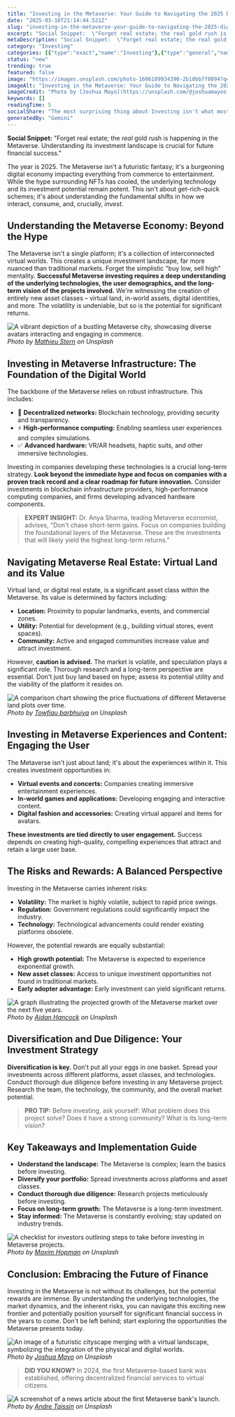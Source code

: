 ```yaml
---
title: "Investing in the Metaverse: Your Guide to Navigating the 2025 Digital Frontier"
date: "2025-03-18T21:14:44.521Z"
slug: "investing-in-the-metaverse-your-guide-to-navigating-the-2025-digital-frontier"
excerpt: "Social Snippet:  \"Forget real estate; the real gold rush is happening in the Metaverse.  Understanding its investment landscape is crucial for future financial success.\""
metaDescription: "Social Snippet:  \"Forget real estate; the real gold rush is happening in the Metaverse.  Understanding its investment landscape is crucial for future finan..."
category: "Investing"
categories: [{"type":"exact","name":"Investing"},{"type":"general","name":"Finance"},{"type":"medium","name":"Financial Markets"},{"type":"specific","name":"Stock Trading"},{"type":"niche","name":"Day Trading"}]
status: "new"
trending: true
featured: false
image: "https://images.unsplash.com/photo-1606189934390-2b10bb7f8094?q=85&w=1200&fit=max&fm=webp&auto=compress"
imageAlt: "Investing in the Metaverse: Your Guide to Navigating the 2025 Digital Frontier"
imageCredit: "Photo by [Joshua Mayo](https://unsplash.com/@joshuamayoo) on Unsplash"
keywords: []
readingTime: 5
socialShare: "The most surprising thing about Investing isn't what most people think. Find out what experts really say about this game-changing topic."
generatedBy: "Gemini"
---
```




**Social Snippet:**  "Forget real estate; the *real* gold rush is happening in the Metaverse.  Understanding its investment landscape is crucial for future financial success."

The year is 2025.  The Metaverse isn't a futuristic fantasy; it's a burgeoning digital economy impacting everything from commerce to entertainment. While the hype surrounding NFTs has cooled, the underlying technology and its investment potential remain potent.  This isn't about get-rich-quick schemes; it's about understanding the fundamental shifts in how we interact, consume, and, crucially, *invest*.

## Understanding the Metaverse Economy: Beyond the Hype

The Metaverse isn't a single platform; it's a collection of interconnected virtual worlds.  This creates a unique investment landscape, far more nuanced than traditional markets.  Forget the simplistic "buy low, sell high" mentality.  **Successful Metaverse investing requires a deep understanding of the underlying technologies, the user demographics, and the long-term vision of the projects involved.**  We're witnessing the creation of entirely new asset classes – virtual land, in-world assets, digital identities, and more.  The volatility is undeniable, but so is the potential for significant returns.

![A vibrant depiction of a bustling Metaverse city, showcasing diverse avatars interacting and engaging in commerce.](https://images.unsplash.com/photo-1604594849809-dfedbc827105?q=85&w=1200&fit=max&fm=webp&auto=compress)
*Photo by [Mathieu Stern](https://unsplash.com/@mathieustern) on Unsplash*

## Investing in Metaverse Infrastructure: The Foundation of the Digital World

The backbone of the Metaverse relies on robust infrastructure.  This includes:

* 🔑 **Decentralized networks:** Blockchain technology, providing security and transparency.
* ⚡ **High-performance computing:** Enabling seamless user experiences and complex simulations.
* ✅ **Advanced hardware:** VR/AR headsets, haptic suits, and other immersive technologies.

Investing in companies developing these technologies is a crucial long-term strategy.  **Look beyond the immediate hype and focus on companies with a proven track record and a clear roadmap for future innovation.**  Consider investments in blockchain infrastructure providers, high-performance computing companies, and firms developing advanced hardware components.

> **EXPERT INSIGHT:**  Dr. Anya Sharma, leading Metaverse economist, advises, "Don't chase short-term gains. Focus on companies building the foundational layers of the Metaverse.  These are the investments that will likely yield the highest long-term returns."

## Navigating Metaverse Real Estate: Virtual Land and its Value

Virtual land, or digital real estate, is a significant asset class within the Metaverse.  Its value is determined by factors including:

* **Location:** Proximity to popular landmarks, events, and commercial zones.
* **Utility:**  Potential for development (e.g., building virtual stores, event spaces).
* **Community:** Active and engaged communities increase value and attract investment.

However, **caution is advised.**  The market is volatile, and speculation plays a significant role.  Thorough research and a long-term perspective are essential.  Don't just buy land based on hype; assess its potential utility and the viability of the platform it resides on.

![A comparison chart showing the price fluctuations of different Metaverse land plots over time.](https://images.unsplash.com/photo-1633158829585-23ba8f7c8caf?q=85&w=1200&fit=max&fm=webp&auto=compress)
*Photo by [Towfiqu barbhuiya](https://unsplash.com/@towfiqu999999) on Unsplash*

## Investing in Metaverse Experiences and Content: Engaging the User

The Metaverse isn't just about land; it's about the experiences within it.  This creates investment opportunities in:

* **Virtual events and concerts:**  Companies creating immersive entertainment experiences.
* **In-world games and applications:**  Developing engaging and interactive content.
* **Digital fashion and accessories:**  Creating virtual apparel and items for avatars.

**These investments are tied directly to user engagement.**  Success depends on creating high-quality, compelling experiences that attract and retain a large user base.

## The Risks and Rewards: A Balanced Perspective

Investing in the Metaverse carries inherent risks:

* **Volatility:** The market is highly volatile, subject to rapid price swings.
* **Regulation:**  Government regulations could significantly impact the industry.
* **Technology:**  Technological advancements could render existing platforms obsolete.

However, the potential rewards are equally substantial:

* **High growth potential:** The Metaverse is expected to experience exponential growth.
* **New asset classes:**  Access to unique investment opportunities not found in traditional markets.
* **Early adopter advantage:**  Early investment can yield significant returns.

![A graph illustrating the projected growth of the Metaverse market over the next five years.](https://images.unsplash.com/photo-1620228885847-9eab2a1adddc?q=85&w=1200&fit=max&fm=webp&auto=compress)
*Photo by [Aidan Hancock](https://unsplash.com/@aidanmh) on Unsplash*

## Diversification and Due Diligence: Your Investment Strategy

**Diversification is key.** Don't put all your eggs in one basket. Spread your investments across different platforms, asset classes, and technologies.  Conduct thorough due diligence before investing in any Metaverse project.  Research the team, the technology, the community, and the overall market potential.

> **PRO TIP:**  Before investing, ask yourself: What problem does this project solve? Does it have a strong community? What is its long-term vision?

## Key Takeaways and Implementation Guide

* **Understand the landscape:** The Metaverse is complex; learn the basics before investing.
* **Diversify your portfolio:** Spread investments across platforms and asset classes.
* **Conduct thorough due diligence:** Research projects meticulously before investing.
* **Focus on long-term growth:**  The Metaverse is a long-term investment.
* **Stay informed:**  The Metaverse is constantly evolving; stay updated on industry trends.

![A checklist for investors outlining steps to take before investing in Metaverse projects.](https://images.unsplash.com/photo-1611974789855-9c2a0a7236a3?q=85&w=1200&fit=max&fm=webp&auto=compress)
*Photo by [Maxim Hopman](https://unsplash.com/@nampoh) on Unsplash*

## Conclusion: Embracing the Future of Finance

Investing in the Metaverse is not without its challenges, but the potential rewards are immense.  By understanding the underlying technologies, the market dynamics, and the inherent risks, you can navigate this exciting new frontier and potentially position yourself for significant financial success in the years to come. Don't be left behind; start exploring the opportunities the Metaverse presents today.

![An image of a futuristic cityscape merging with a virtual landscape, symbolizing the integration of the physical and digital worlds.](https://images.unsplash.com/photo-1606189934390-2b10bb7f8094?q=85&w=1200&fit=max&fm=webp&auto=compress)
*Photo by [Joshua Mayo](https://unsplash.com/@joshuamayoo) on Unsplash*

> **DID YOU KNOW?**  In 2024, the first Metaverse-based bank was established, offering decentralized financial services to virtual citizens.

![A screenshot of a news article about the first Metaverse bank's launch.](https://images.unsplash.com/photo-1607863680198-23d4b2565df0?q=85&w=1200&fit=max&fm=webp&auto=compress)
*Photo by [Andre Taissin](https://unsplash.com/@andretaissin) on Unsplash*


<div class="reading-progress-container">
  <div id="reading-progress" class="reading-progress"></div>
</div>
